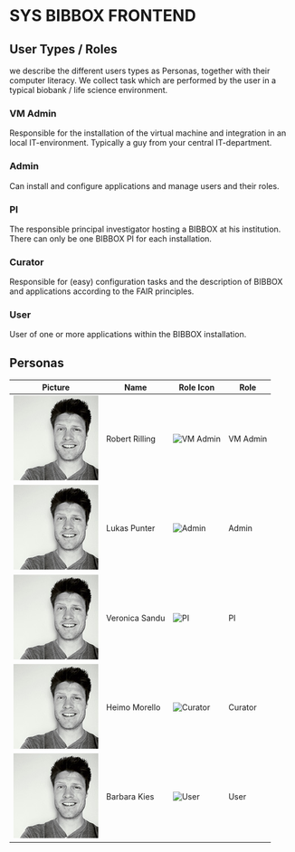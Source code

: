# SYS BIBBOX FRONTEND

## User Types / Roles
we describe the different users types as Personas, together with their computer literacy. We collect task which are performed by the user in a typical biobank / life science environment. 

### VM Admin
Responsible for the installation of the virtual machine and integration in an local IT-environment. Typically a guy from your central IT-department.
### Admin
Can install and configure applications and manage users and their roles.
### PI
The responsible principal investigator hosting a BIBBOX at his institution. There can only be one BIBBOX PI for each installation.
### Curator
Responsible for (easy) configuration tasks and the description of BIBBOX and applications according to the FAIR principles.
### User
User of one or more applications within the BIBBOX installation.

[robert]: https://raw.githubusercontent.com/bibbox/sys-bibbox-frontend/master/personas/profile.jpg
[lukas]: https://raw.githubusercontent.com/bibbox/sys-bibbox-frontend/master/personas/profile.jpg
[curtis]: https://raw.githubusercontent.com/bibbox/sys-bibbox-frontend/master/personas/profile.jpg
[heimo]: https://raw.githubusercontent.com/bibbox/sys-bibbox-frontend/master/personas/profile.jpg
[viktoria]: https://raw.githubusercontent.com/bibbox/sys-bibbox-frontend/master/personas/profile.jpg

[vm-admin]: https://raw.githubusercontent.com/bibbox/res-images/master/user-roles-icons/vm-admin_small.png
[admin]: https://raw.githubusercontent.com/bibbox/res-images/master/user-roles-icons/admin_small.png
[pi]: https://raw.githubusercontent.com/bibbox/res-images/master/user-roles-icons/pi_small.png
[curator]: https://raw.githubusercontent.com/bibbox/res-images/master/user-roles-icons/curator_small.png
[user]: https://raw.githubusercontent.com/bibbox/res-images/master/user-roles-icons/user_small.png

## Personas
| Picture             | Name           | Role Icon             | Role     |
| ------------------- | -------------- | --------------------- | -------- |
| ![Avatar][robert]   | Robert Rilling | ![VM Admin][vm-admin] | VM Admin |
| ![Avatar][lukas]    | Lukas Punter   | ![Admin][admin]       | Admin    |
| ![Avatar][curtis]   | Veronica Sandu | ![PI][admin]          | PI       |
| ![Avatar][heimo]    | Heimo Morello  | ![Curator][admin]     | Curator  |
| ![Avatar][viktoria] | Barbara Kies   | ![User][admin]        | User     |
